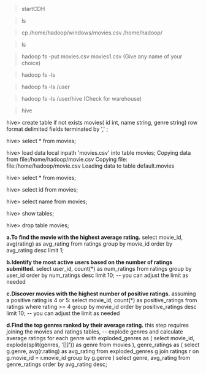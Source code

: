 > startCDH
 
> ls

>cp /home/hadoop/windows/movies.csv /home/hadoop/

>ls

>hadoop fs -put movies.csv movies1.csv (Give any name of your choice)

>hadoop fs -ls

>hadoop fs -ls /user

>hadoop fs -ls /user/hive (Check for warehouse)

>hive

hive> create table if not exists movies(
id int,
name string,
genre string)
row format delimited
fields terminated by ',' ;

hive> select * from movies;

hive> load data local inpath 'movies.csv' into table movies;
Copying data from file:/home/hadoop/movie.csv
Copying file: file:/home/hadoop/movie.csv
Loading data to table default.movies

hive> select * from movies;

hive> select id from movies;

hive> select name from movies;

hive> show tables;

hive> drop table movies;

**a.To find the movie with the highest average rating.**
select movie_id, avg(rating) as avg_rating
from ratings
group by movie_id
order by avg_rating desc
limit 1;

**b.Identify the most active users based on the number of ratings submitted.**
select user_id, count(*) as num_ratings
from ratings
group by user_id
order by num_ratings desc
limit 10; -- you can adjust the limit as needed

**c.Discover movies with the highest number of positive ratings.**
assuming a positive rating is 4 or 5:
select movie_id, count(*) as positive_ratings
from ratings
where rating >= 4
group by movie_id
order by positive_ratings desc
limit 10; -- you can adjust the limit as needed

**d.Find the top genres ranked by their average rating.**
this step requires joining the movies and ratings tables,
-- explode genres and calculate average ratings for each genre
with exploded_genres as (
select movie_id, explode(split(genres, '[|]')) as genre
from movies
),
genre_ratings as (
select g.genre, avg(r.rating) as avg_rating
from exploded_genres g
join ratings r on g.movie_id = r.movie_id
group by g.genre
)
select genre, avg_rating
from genre_ratings
order by avg_rating desc;
